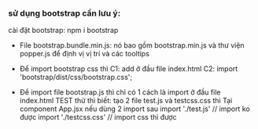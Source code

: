 ### sử dụng bootstrap cần lưu ý:

cài đặt bootstrap: npm i bootstrap

- File bootstrap.bundle.min.js: nó bao gồm bootstrap.min.js và thư viện popper.js để định vị vị trí và các tooltips
- Để import bootstrap css thì
  C1: add ở đầu file index.html
  C2: import 'bootstrap/dist/css/bootstrap.css';

- Để import file bootstrap.js thì chỉ có 1 cách là import ở đầu file index.html
  TEST thử thì biết: tạo 2 file test.js và testcss.css thì
  Tại component App.jsx nếu dùng 2 import sau
  import './test.js' // import ko được
  import './testcss.css' // import css thì được

